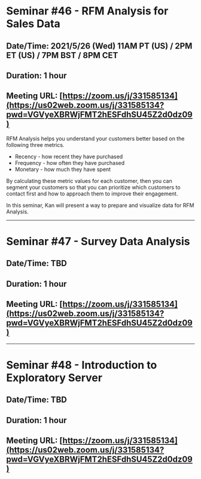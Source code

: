 # Seminar #46 - RFM Analysis for Sales Data
## Date/Time: 2021/5/26 (Wed) 11AM PT (US) / 2PM ET (US) / 7PM BST / 8PM CET
## Duration: 1 hour
## Meeting URL: [https://zoom.us/j/331585134](https://us02web.zoom.us/j/331585134?pwd=VGVyeXBRWjFMT2hESFdhSU45Z2d0dz09)

RFM Analysis helps you understand your customers better based on the following three metrics.

- Recency - how recent they have purchased
- Frequency - how often they have purchased
- Monetary - how much they have spent  

By calculating these metric values for each customer, then you can segment your customers so that you can prioritize which customers to contact first and how to approach them to improve their engagement.

In this seminar, Kan will present a way to prepare and visualize data for RFM Analysis. 



----

# Seminar #47 - Survey Data Analysis
## Date/Time: TBD
## Duration: 1 hour
## Meeting URL: [https://zoom.us/j/331585134](https://us02web.zoom.us/j/331585134?pwd=VGVyeXBRWjFMT2hESFdhSU45Z2d0dz09)


----

# Seminar #48 - Introduction to Exploratory Server
## Date/Time: TBD
## Duration: 1 hour
## Meeting URL: [https://zoom.us/j/331585134](https://us02web.zoom.us/j/331585134?pwd=VGVyeXBRWjFMT2hESFdhSU45Z2d0dz09)
